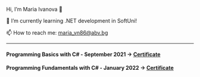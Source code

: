   Hi, I’m Maria Ivanova 👋 


🌱 I’m currently learning .NET development in SoftUni!

📫 How to reach me: maria_vn86@abv.bg

-----------

#### Programming Basics with C# - September 2021 -> [Certificate](https://softuni.bg/certificates/details/116247/be9d4631)

#### Programming Fundamentals with C# - January 2022 -> [Certificate](https://softuni.bg/certificates/details/129935/795b7008)
